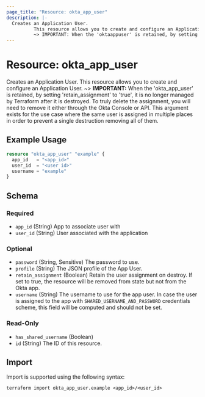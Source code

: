 ```yaml
---
page_title: "Resource: okta_app_user"
description: |-
  Creates an Application User.
          This resource allows you to create and configure an Application User.
          ~> IMPORTANT: When the 'oktaappuser' is retained, by setting 'retain_assignment' to 'true', it is no longer managed by Terraform after it is destroyed. To truly delete the assignment, you will need to remove it either through the Okta Console or API. This argument exists for the use case where the same user is assigned in multiple places in order to prevent a single destruction removing all of them.
---
```


# Resource: okta_app_user

Creates an Application User.
		This resource allows you to create and configure an Application User.
		~> **IMPORTANT:** When the 'okta_app_user' is retained, by setting 'retain_assignment' to 'true', it is no longer managed by Terraform after it is destroyed. To truly delete the assignment, you will need to remove it either through the Okta Console or API. This argument exists for the use case where the same user is assigned in multiple places in order to prevent a single destruction removing all of them.

## Example Usage

```terraform
resource "okta_app_user" "example" {
  app_id   = "<app_id>"
  user_id  = "<user id>"
  username = "example"
}
```

<!-- schema generated by tfplugindocs -->
## Schema

### Required

- `app_id` (String) App to associate user with
- `user_id` (String) User associated with the application

### Optional

- `password` (String, Sensitive) The password to use.
- `profile` (String) The JSON profile of the App User.
- `retain_assignment` (Boolean) Retain the user assignment on destroy. If set to true, the resource will be removed from state but not from the Okta app.
- `username` (String) The username to use for the app user. In case the user is assigned to the app with `SHARED_USERNAME_AND_PASSWORD` credentials scheme, this field will be computed and should not be set.

### Read-Only

- `has_shared_username` (Boolean)
- `id` (String) The ID of this resource.

## Import

Import is supported using the following syntax:

```shell
terraform import okta_app_user.example <app_id>/<user_id>
```
